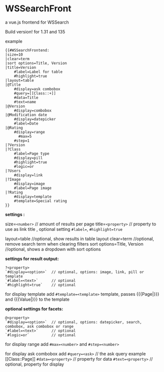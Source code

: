 
# WSSearchFront

a vue.js frontend for WSSearch

Build version! for 1.31 and 135

example
```
{{#WSSearchFrontend:
|size=10
|clear=term
|sort options=Title, Version
|title=Version
    #label=Label for table
    #highlight=true
|layout=table
|@Title
    #display=ask combobox
    #query=[[Class::+]]
    #data=Title
    #text=name
|@Version
    #display=combobox
|@Modification date
  	#display=datepicker
    #label=Date
|@Rating
  	#display=range
	  #max=5
  	#step=1
|?Version
|?Class
    #label=Page type
    #display=pill
    #highlight=true
    #logic=or
|?Users
    #display=link
|?Image
    #display=image
    #label=Page image
|?Rating
    #display=template
    #template=Special rating
}}
```



**settings :**

size=`<number>`      // amount of results per page
title=`<property>`   // property to use as link title , optional setting `#label=`, `#highlight=true`

layout=table                  //optional, show results in table layout
clear=term                    //optional, remove search term when clearing filters
sort options=Title, Version   //optional, shows a dropdown with sort options

**settings for result output:**

    ?<property>
    `#display=<option>`  // optional, options: image, link, pill or template
    `#label=<text>`      // optional
    `#highlight=true`    // optional

   for display template add `#template=<template>`  template, passes {{{Page|}}} and {{{Value|}}} to the template


**optional settings for facets:**

    @<property>
    `#display=<option>`  // optional, options: datepicker, search, combobox, ask combobox or range
    `#label=<text>`      // optional
    `#logic=or`          // optional

   for display range add `#max=<number>`  and `#step=<number>`

   for display ask combobox add
       `#query=<ask>`      // the ask query example [[Class::Page]]
       `#data=<property>`  // property for data
       `#text=<property>`  // optional, property for display
